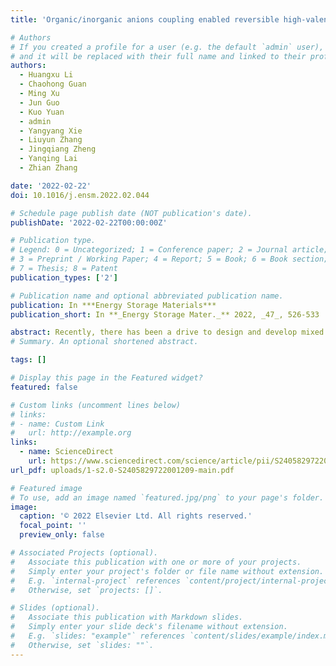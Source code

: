 ```yaml
---
title: 'Organic/inorganic anions coupling enabled reversible high-valent redox in vanadium-based polyanionic compound'

# Authors
# If you created a profile for a user (e.g. the default `admin` user), write the username (folder name) here
# and it will be replaced with their full name and linked to their profile.
authors:
  - Huangxu Li
  - Chaohong Guan
  - Ming Xu
  - Jun Guo
  - Kuo Yuan
  - admin
  - Yangyang Xie
  - Liuyun Zhang
  - Jingqiang Zheng
  - Yanqing Lai
  - Zhian Zhang 

date: '2022-02-22'
doi: 10.1016/j.ensm.2022.02.044

# Schedule page publish date (NOT publication's date).
publishDate: '2022-02-22T00:00:00Z'

# Publication type.
# Legend: 0 = Uncategorized; 1 = Conference paper; 2 = Journal article;
# 3 = Preprint / Working Paper; 4 = Report; 5 = Book; 6 = Book section;
# 7 = Thesis; 8 = Patent
publication_types: ['2']

# Publication name and optional abbreviated publication name.
publication: In ***Energy Storage Materials***
publication_short: In **_Energy Storage Mater._** 2022, _47_, 526‑533

abstract: Recently, there has been a drive to design and develop mixed polyanion compounds for positive electrode applications in sodium-ion batteries (SIBs) due to their high-valent redox, robust electrode framework and good safety. Although advances have been made, the exploration of new electrode materials and fundamental understanding of working mechanisms have been lacking. Here, we report a low-temperature synthesis of an organic/inorganic anions coupled Na2(VO)2(HPO4)2(C2O4) polyanionic compound (noted as NVPC), which exhibits a distinctive layered structure. The structure is able to stabilize reversible high-valent redox of V4+/5+, thereby the NVPC shows a moderate reversible capacity of 105 mA h g−1 at 0.1 C and a high redox potential around 4.00/3.80 V vs. Na/Na+, which is larger than the NaVOPO4. The enhanced Na+ diffusion capability and reduced band gap in NVPC is experimentally demonstrated by galvanostatic intermittent titration technique and theoretically validated by calculations. Besides, a small volume change (1.36%) of NVPC electrode during intercalation reaction is unambiguously demonstrated by diffraction and nanoscale structural analysis. Generally, our studies highlight that coupling organic/inorganic anions in polyanionic compounds is a practical strategy to stabilize high-valent redox center for developing high energy density SIB cathode materials.
# Summary. An optional shortened abstract.

tags: []

# Display this page in the Featured widget?
featured: false

# Custom links (uncomment lines below)
# links:
# - name: Custom Link
#   url: http://example.org
links:
  - name: ScienceDirect
    url: https://www.sciencedirect.com/science/article/pii/S2405829722001209
url_pdf: uploads/1-s2.0-S2405829722001209-main.pdf

# Featured image
# To use, add an image named `featured.jpg/png` to your page's folder.
image:
  caption: '© 2022 Elsevier Ltd. All rights reserved.'
  focal_point: ''
  preview_only: false

# Associated Projects (optional).
#   Associate this publication with one or more of your projects.
#   Simply enter your project's folder or file name without extension.
#   E.g. `internal-project` references `content/project/internal-project/index.md`.
#   Otherwise, set `projects: []`.

# Slides (optional).
#   Associate this publication with Markdown slides.
#   Simply enter your slide deck's filename without extension.
#   E.g. `slides: "example"` references `content/slides/example/index.md`.
#   Otherwise, set `slides: ""`.
---
```



